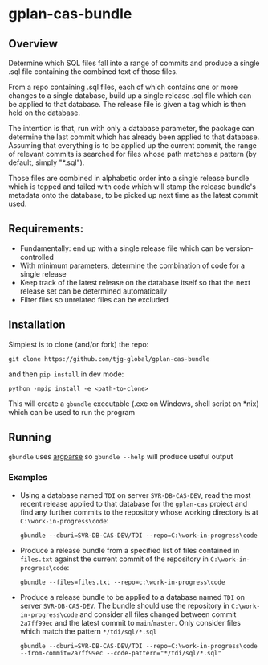 # gplan-cas-bundle

## Overview

Determine which SQL files fall into a range of commits and produce a single .sql file
containing the combined text of those files.

From a repo containing .sql files, each of which contains one or more changes to
a single database, build up a single release .sql file which can be applied to
that database. The release file is given a tag which is then held on the database.

The intention is that, run with only a database parameter, the package can determine
the last commit which has already been applied to that database. Assuming that everything
is to be applied up the current commit, the range of relevant commits is searched for
files whose path matches a pattern (by default, simply "*.sql").

Those files are combined in alphabetic order into a single release bundle which is
topped and tailed with code which will stamp the release bundle's metadata onto the
database, to be picked up next time as the latest commit used.

## Requirements:

* Fundamentally: end up with a single release file which can be version-controlled
* With minimum parameters, determine the combination of code for a single release
* Keep track of the latest release on the database itself so that the next release
  set can be determined automatically
* Filter files so unrelated files can be excluded

## Installation

Simplest is to clone (and/or fork) the repo:

    git clone https://github.com/tjg-global/gplan-cas-bundle

and then `pip install` in dev mode:

    python -mpip install -e <path-to-clone>

This will create a `gbundle` executable (.exe on Windows, shell script on *nix) which
can be used to run the program

## Running

`gbundle` uses [argparse](https://docs.python.org/3/library/argparse.html) so `gbundle --help` will produce useful output

### Examples

* Using a database named `TDI` on server `SVR-DB-CAS-DEV`, read the most recent
  release applied to that database for the `gplan-cas` project and find any further
  commits to the repository whose working directory is at `C:\work-in-progress\code`:

    `gbundle --dburi=SVR-DB-CAS-DEV/TDI --repo=C:\work-in-progress\code`

* Produce a release bundle from a specified list of files contained in `files.txt`
  against the current commit of the repository in `C:\work-in-progress\code`:

    `gbundle --files=files.txt --repo=c:\work-in-progress\code`

* Produce a release bundle to be applied to a database named `TDI` on server `SVR-DB-CAS-DEV`.
  The bundle should use the repository in `C:\work-in-progress\code` and consider all
  files changed between commit `2a7ff99ec` and the latest commit to `main`/`master`.
  Only consider files which match the pattern `*/tdi/sql/*.sql`

    `gbundle --dburi=SVR-DB-CAS-DEV/TDI --repo=C:\work-in-progress\code --from-commit=2a7ff99ec --code-pattern="*/tdi/sql/*.sql"`
